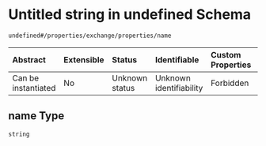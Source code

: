 # Untitled string in undefined Schema

```txt
undefined#/properties/exchange/properties/name
```



| Abstract            | Extensible | Status         | Identifiable            | Custom Properties | Additional Properties | Access Restrictions | Defined In                                                                                          |
| :------------------ | :--------- | :------------- | :---------------------- | :---------------- | :-------------------- | :------------------ | :-------------------------------------------------------------------------------------------------- |
| Can be instantiated | No         | Unknown status | Unknown identifiability | Forbidden         | Allowed               | none                | [publisher.schema.json.schema.json*](json/publisher.schema.json.schema.json "open original schema") |

## name Type

`string`
